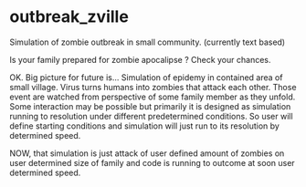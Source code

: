 # outbreak_zville

Simulation of zombie outbreak in small community. (currently text based)

Is your family prepared for zombie apocalipse ? Check your chances.

OK. Big picture for future is...
Simulation of epidemy in contained area of small village. Virus turns humans into zombies that attack each other.
Those event are watched from perspective of some family member as they unfold. Some interaction may be possible but primarily
it is designed as simulation running to resolution under different predetermined conditions.
So user will define starting conditions and simulation will just run to its resolution by determined speed.

NOW, that simulation is just attack of user defined amount of zombies on user determined size of family and code is running
to outcome at soon user determined speed.
